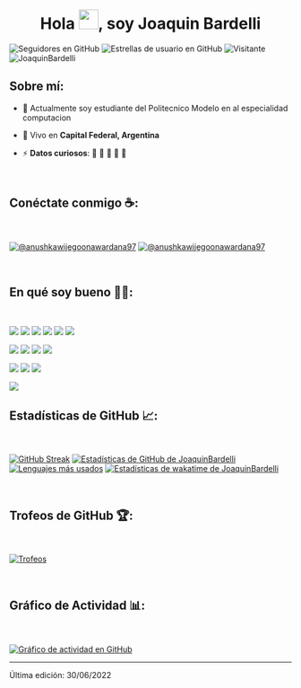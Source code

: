
<h1 align="center">Hola <img src="https://media.giphy.com/media/hvRJCLFzcasrR4ia7z/giphy.gif" width="35">, soy Joaquin Bardelli</h1>

![Seguidores en GitHub](https://img.shields.io/github/followers/JoaquinBardelli?style=social) ![Estrellas de usuario en GitHub](https://img.shields.io/github/stars/JoaquinBardelli?style=social) ![Visitante](https://visitor-badge.laobi.icu/badge?page_id=JoaquinBardelli.repoName) <img src="https://komarev.com/ghpvc/?username=JoaquinBardelli" alt="JoaquinBardelli" />

## Sobre mí:

- 🏢 Actualmente soy estudiante del Politecnico Modelo en al especialidad computacion
- 🏡 Vivo en **Capital Federal, Argentina**
  
- ⚡ **Datos curiosos**: 🍕 🏉 🏏 🎥 🚞

<br>

## Conéctate conmigo ☕:

<br>

[![@anushkawijegoonawardana97](https://img.icons8.com/fluency/48/000000/instagram-new.png "@joaco.barde")](https://www.instagram.com/joaco.barde/)  [![@anushkawijegoonawardana97](https://img.icons8.com/fluency/48/000000/linkedin.png "@JoaquinBardelli")](https://www.linkedin.com/in/joaquin-bardelli-63071a334/)

<br>

## En qué soy bueno 🧑‍💻:

<br>

<img src="https://img.icons8.com/color/48/000000/html-5--v1.png"/> <img src="https://img.icons8.com/color/48/000000/css3.png"/> <img src="https://img.icons8.com/color/48/000000/sass.png"/> <img src="https://img.icons8.com/color/48/000000/javascript--v1.png"/> <img src="https://img.icons8.com/office/48/000000/react.png"/> <img src="https://img.icons8.com/color/48/000000/nextjs.png"/>

<img src="https://img.icons8.com/color/48/000000/java-coffee-cup-logo--v1.png"/> <img src="https://img.icons8.com/officel/48/000000/php-logo.png"/> <img src="https://img.icons8.com/fluency/48/000000/laravel.png"/> <img src="https://img.icons8.com/fluency/48/000000/wordpress.png"/>

<img src="https://img.icons8.com/color/48/000000/mysql-logo.png"/> <img src="https://img.icons8.com/color/48/000000/mongodb.png"/> <img src="https://img.icons8.com/color/48/000000/firebase.png"/>

<img src="https://img.icons8.com/color/48/000000/npm.png"/>

<br>

## Estadísticas de GitHub 📈:

<br>

[![GitHub Streak](https://github-readme-streak-stats.herokuapp.com?user=JoaquinBardelli&theme=algolia&date_format=M%20j%5B%2C%20Y%5D)](https://git.io/streak-stats) [![Estadísticas de GitHub de JoaquinBardelli](https://github-readme-stats.vercel.app/api?username=JoaquinBardelli&theme=algolia
)](https://github.com/JoaquinBardelli/github-readme-stats) [![Lenguajes más usados](https://github-readme-stats.vercel.app/api/top-langs/?username=JoaquinBardelli&theme=algolia)](https://github.com/JoaquinBardelli/github-readme-stats) [![Estadísticas de wakatime de JoaquinBardelli](https://github-readme-stats.vercel.app/api/wakatime?username=JoaquinBardelli&theme=algolia)](https://github.com/JoaquinBardelli/github-readme-stats)

<br>

## Trofeos de GitHub 🏆:

<br>

[![Trofeos](https://github-profile-trophy.vercel.app/?username=JoaquinBardelli)](https://github.com/JoaquinBardelli/github-profile-trophy)

<br>

## Gráfico de Actividad 📊:

<br>

[![Gráfico de actividad en GitHub](https://activity-graph.herokuapp.com/graph?username=JoaquinBardelli&bg_color=000&color=fff&line=00E676&point=fff&hide_border=true)](https://github.com/JoaquinBardelli/github-readme-activity-graph)

---


Última edición: 30/06/2022
